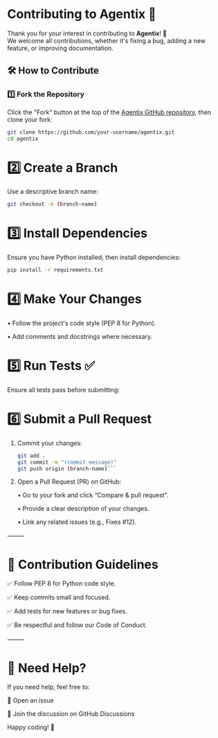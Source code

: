 # Contributing to Agentix 🚀  

Thank you for your interest in contributing to **Agentix**! 🎉  
We welcome all contributions, whether it's fixing a bug, adding a new feature, or improving documentation.  

## 🛠️ How to Contribute  

### 1️⃣ Fork the Repository  
Click the "Fork" button at the top of the [Agentix GitHub repository](https://github.com/your-org/agentix), then clone your fork:  

```bash
git clone https://github.com/your-username/agentix.git
cd agentix
```

# 2️⃣ Create a Branch

Use a descriptive branch name:
```bash
git checkout -b (branch-name)
```


# 3️⃣ Install Dependencies

Ensure you have Python installed, then install dependencies:
```bash
pip install -r requirements.txt
```


# 4️⃣ Make Your Changes
   • Follow the project's code style (PEP 8 for Python).

   • Add comments and docstrings where necessary.


# 5️⃣ Run Tests ✅

Ensure all tests pass before submitting:

# 6️⃣ Submit a Pull Request
1. Commit your changes:
    ```bash
    git add .
    git commit -m "(commit message)"
    git push origin (branch-name)```
	
2. Open a Pull Request (PR) on GitHub:

	•	Go to your fork and click “Compare & pull request”.

	•	Provide a clear description of your changes.

	•	Link any related issues (e.g., Fixes #12).

⸻

# 📜 Contribution Guidelines

✅ Follow PEP 8 for Python code style.

✅ Keep commits small and focused.

✅ Add tests for new features or bug fixes.

✅ Be respectful and follow our Code of Conduct.

⸻

# 🤝 Need Help?

If you need help, feel free to:

📌 Open an issue

📌 Join the discussion on GitHub Discussions

Happy coding! 🚀